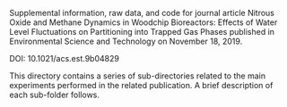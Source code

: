 Supplemental information, raw data, and code for journal article Nitrous Oxide and Methane Dynamics in Woodchip Bioreactors: Effects of Water Level Fluctuations on Partitioning into Trapped Gas Phases published in Environmental Science and Technology on November 18, 2019.

DOI: 10.1021/acs.est.9b04829

This directory contains a series of sub-directories related to the main experiments performed in the related publication. A brief description of each sub-folder follows.
